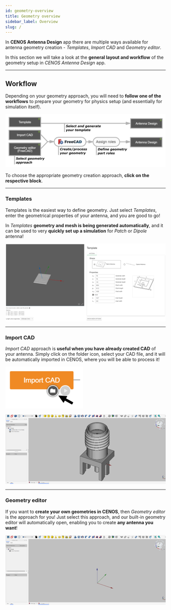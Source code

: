 ```yaml
---
id: geometry-overview
title: Geometry overview
sidebar_label: Overview
slug: /
---
```


In **CENOS Antenna Design** app there are multiple ways available for antenna geometry creation - *Templates*, *Import CAD* and *Geometry editor*.

In this section we will take a look at the **general layout and workflow** of the geometry setup in *CENOS Antenna Design* app.

---

## Workflow

Depending on your geometry approach, you will need to **follow one of the workflows** to prepare your geometry for physics setup (and essentially for simulation itself).

![assets/overview/Untitled27.png](assets/overview/2.png)

To choose the appropriate geometry creation approach, **click on the respective block**.

---

### Templates

Templates is the easiest way to define geometry. Just select *Templates*, enter the geometrical properties of your antenna, and you are good to go! 

In *Templates* **geometry and mesh is being generated automatically**, and it can be used to very **quickly set up a simulation** for *Patch* or *Dipole* antenna!

![assets/quickstart/Untitled27.png](assets/overview/1.png)

---

### Import CAD

*Import CAD* approach is **useful when you have already created CAD** of your antenna. Simply click on the folder icon, select your CAD file, and it will be automatically imported in CENOS, where you will be able to process it!

<p align="center">

![assets/overview/Untitled27.png](assets/overview/3.png)

</p>

![assets/quickstart/Untitled27.png](assets/quickstart/33.png)

---

### Geometry editor

If you want to **create your own geometries in CENOS**, then *Geometry editor* is the approach for you! Just select this approach, and our built-in geometry editor will automatically open, enabling you to create **any antenna you want**!

![assets/quickstart/Untitled27.png](assets/quickstart/34.png)